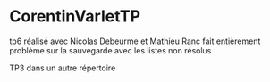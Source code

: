 # CorentinVarletTP

tp6 réalisé avec Nicolas Debeurme et Mathieu Ranc
fait entièrement 
problème sur la sauvegarde avec les listes non résolus

TP3 dans un autre répertoire
